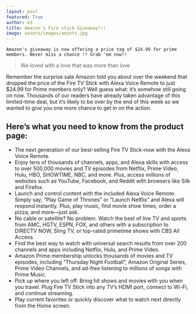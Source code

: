 ```yaml
---
layout: post
featured: True
author: kd
title: Amazon's Fire stick Giveaway!!!
image: assets/images/amzntv.jpg
---
```


`Amazon's giveaway is now offering a price tag of $24.99 for prime members. Never miss a chance !! Grab 'em now!!`

> We loved with a love that was more than love

Remember the surprise sale Amazon told you about over the weekend that dropped the price of the Fire TV Stick with Alexa Voice Remote to just $24.99 for Prime members only? Well guess what: it’s somehow still going on now. Thousands of our readers have already taken advantage of this limited-time deal, but it’s likely to be over by the end of this week so we wanted to give you one more chance to get in on the action.

## Here’s what you need to know from the product page:
* The next generation of our best-selling Fire TV Stick–now with the Alexa Voice Remote.
* Enjoy tens of thousands of channels, apps, and Alexa skills with access to over 500,000 movies and TV episodes from Netflix, Prime Video, Hulu, HBO, SHOWTIME, NBC, and more. Plus, access millions of websites such as YouTube, Facebook, and Reddit with browsers like Silk and Firefox.
* Launch and control content with the included Alexa Voice Remote. Simply say, “Play Game of Thrones” or “Launch Netflix” and Alexa will respond instantly. Plus, play music, find movie show times, order a pizza, and more—just ask.
* No cable or satellite? No problem. Watch the best of live TV and sports from AMC, HGTV, ESPN, FOX, and others with a subscription to DIRECTV NOW, Sling TV, or top-rated primetime shows with CBS All Access.
* Find the best way to watch with universal search results from over 200 channels and apps including Netflix, Hulu, and Prime Video.
* Amazon Prime membership unlocks thousands of movies and TV episodes, including “Thursday Night Football”, Amazon Original Series, Prime Video Channels, and ad-free listening to millions of songs with Prime Music.
* Pick up where you left off. Bring hit shows and movies with you when you travel. Plug Fire TV Stick into any TV’s HDMI port, connect to Wi-Fi, and continue streaming.
* Play current favorites or quickly discover what to watch next directly from the Home screen.
